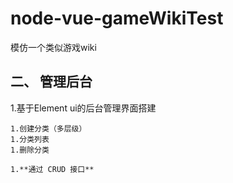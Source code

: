 # node-vue-gameWikiTest
模仿一个类似游戏wiki

## 二、 管理后台
1.基于Element ui的后台管理界面搭建

    1.创建分类（多层级）
    1.分类列表
    1.删除分类

    1.**通过 CRUD 接口**